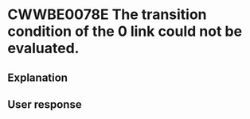 # CWWBE0078E The transition condition of the 0 link could not be evaluated.

## Explanation

## User response